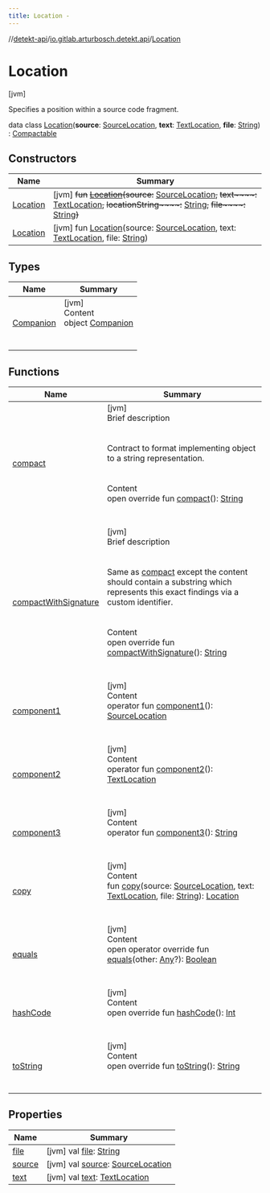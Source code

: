 ```yaml
---
title: Location -
---
```

//[detekt-api](../../index.md)/[io.gitlab.arturbosch.detekt.api](../index.md)/[Location](index.md)



# Location  
 [jvm] 

Specifies a position within a source code fragment.

data class [Location](index.md)(**source**: [SourceLocation](../-source-location/index.md), **text**: [TextLocation](../-text-location/index.md), **file**: [String](https://kotlinlang.org/api/latest/jvm/stdlib/kotlin/-string/index.html)) : [Compactable](../-compactable/index.md)   


## Constructors  
  
|  Name|  Summary| 
|---|---|
| [Location](-location.md)|  [jvm] ~~fun~~ [~~Location~~](-location.md)~~(~~~~source~~~~:~~ [SourceLocation](../-source-location/index.md)~~,~~ ~~text~~~~:~~ [TextLocation](../-text-location/index.md)~~,~~ ~~locationString~~~~:~~ [String](https://kotlinlang.org/api/latest/jvm/stdlib/kotlin/-string/index.html)~~,~~ ~~file~~~~:~~ [String](https://kotlinlang.org/api/latest/jvm/stdlib/kotlin/-string/index.html)~~)~~   <br>
| [Location](-location.md)|  [jvm] fun [Location](-location.md)(source: [SourceLocation](../-source-location/index.md), text: [TextLocation](../-text-location/index.md), file: [String](https://kotlinlang.org/api/latest/jvm/stdlib/kotlin/-string/index.html))   <br>


## Types  
  
|  Name|  Summary| 
|---|---|
| [Companion](-companion/index.md)| [jvm]  <br>Content  <br>object [Companion](-companion/index.md)  <br><br><br>


## Functions  
  
|  Name|  Summary| 
|---|---|
| [compact](compact.md)| [jvm]  <br>Brief description  <br><br><br>Contract to format implementing object to a string representation.<br><br>  <br>Content  <br>open override fun [compact](compact.md)(): [String](https://kotlinlang.org/api/latest/jvm/stdlib/kotlin/-string/index.html)  <br><br><br>
| [compactWithSignature](../-compactable/compact-with-signature.md)| [jvm]  <br>Brief description  <br><br><br>Same as [compact](compact.md) except the content should contain a substring which represents this exact findings via a custom identifier.<br><br>  <br>Content  <br>open override fun [compactWithSignature](../-compactable/compact-with-signature.md)(): [String](https://kotlinlang.org/api/latest/jvm/stdlib/kotlin/-string/index.html)  <br><br><br>
| [component1](component1.md)| [jvm]  <br>Content  <br>operator fun [component1](component1.md)(): [SourceLocation](../-source-location/index.md)  <br><br><br>
| [component2](component2.md)| [jvm]  <br>Content  <br>operator fun [component2](component2.md)(): [TextLocation](../-text-location/index.md)  <br><br><br>
| [component3](component3.md)| [jvm]  <br>Content  <br>operator fun [component3](component3.md)(): [String](https://kotlinlang.org/api/latest/jvm/stdlib/kotlin/-string/index.html)  <br><br><br>
| [copy](copy.md)| [jvm]  <br>Content  <br>fun [copy](copy.md)(source: [SourceLocation](../-source-location/index.md), text: [TextLocation](../-text-location/index.md), file: [String](https://kotlinlang.org/api/latest/jvm/stdlib/kotlin/-string/index.html)): [Location](index.md)  <br><br><br>
| [equals](../../io.gitlab.arturbosch.detekt.api.internal/-yaml-config/-companion/index.md#kotlin/Any/equals/#kotlin.Any?/PointingToDeclaration/)| [jvm]  <br>Content  <br>open operator override fun [equals](../../io.gitlab.arturbosch.detekt.api.internal/-yaml-config/-companion/index.md#kotlin/Any/equals/#kotlin.Any?/PointingToDeclaration/)(other: [Any](https://kotlinlang.org/api/latest/jvm/stdlib/kotlin/-any/index.html)?): [Boolean](https://kotlinlang.org/api/latest/jvm/stdlib/kotlin/-boolean/index.html)  <br><br><br>
| [hashCode](../../io.gitlab.arturbosch.detekt.api.internal/-yaml-config/-companion/index.md#kotlin/Any/hashCode/#/PointingToDeclaration/)| [jvm]  <br>Content  <br>open override fun [hashCode](../../io.gitlab.arturbosch.detekt.api.internal/-yaml-config/-companion/index.md#kotlin/Any/hashCode/#/PointingToDeclaration/)(): [Int](https://kotlinlang.org/api/latest/jvm/stdlib/kotlin/-int/index.html)  <br><br><br>
| [toString](../../io.gitlab.arturbosch.detekt.api.internal/-yaml-config/-companion/index.md#kotlin/Any/toString/#/PointingToDeclaration/)| [jvm]  <br>Content  <br>open override fun [toString](../../io.gitlab.arturbosch.detekt.api.internal/-yaml-config/-companion/index.md#kotlin/Any/toString/#/PointingToDeclaration/)(): [String](https://kotlinlang.org/api/latest/jvm/stdlib/kotlin/-string/index.html)  <br><br><br>


## Properties  
  
|  Name|  Summary| 
|---|---|
| [file](index.md#io.gitlab.arturbosch.detekt.api/Location/file/#/PointingToDeclaration/)|  [jvm] val [file](index.md#io.gitlab.arturbosch.detekt.api/Location/file/#/PointingToDeclaration/): [String](https://kotlinlang.org/api/latest/jvm/stdlib/kotlin/-string/index.html)   <br>
| [source](index.md#io.gitlab.arturbosch.detekt.api/Location/source/#/PointingToDeclaration/)|  [jvm] val [source](index.md#io.gitlab.arturbosch.detekt.api/Location/source/#/PointingToDeclaration/): [SourceLocation](../-source-location/index.md)   <br>
| [text](index.md#io.gitlab.arturbosch.detekt.api/Location/text/#/PointingToDeclaration/)|  [jvm] val [text](index.md#io.gitlab.arturbosch.detekt.api/Location/text/#/PointingToDeclaration/): [TextLocation](../-text-location/index.md)   <br>

